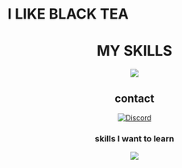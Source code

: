 <h1> I LIKE BLACK TEA </h1>

<div align="center">
  <h1>MY SKILLS</h1>
  <p align="center">
    <a href="https://skillicons.dev">
      <img src="https://skillicons.dev/icons?i=cpp,rust,git,github,latex" />
    </a>
  </p>

<h2> contact </h2>

[![Discord](https://discord.c99.nl/widget/theme-3/724520262787137556.png )](https://www.discord.com/users/724520262787137556)

  <h3>skills I want to learn</h3>
  <p align="center">
    <a href="https://skillicons.dev">
      <img src="https://skillicons.dev/icons?i=kotlin,haskell" />
    </a>
  </p>

</div>

